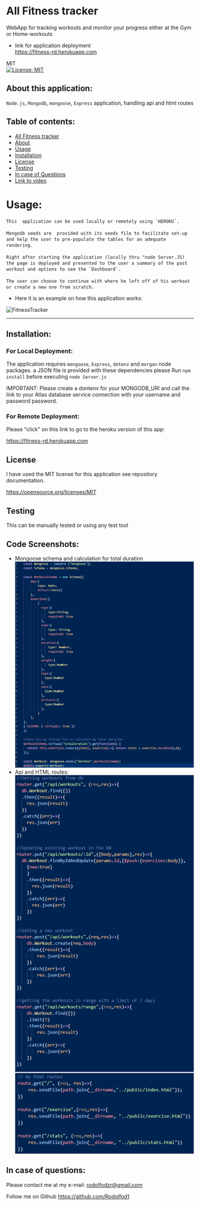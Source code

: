 # All Fitness tracker 
WebApp for tracking workouts and monitor your progress either at the Gym or Home-workouts

- link for application deployment <br><https://fitness-rd.herokuapp.com>

    
MIT<br>[![License: MIT](https://img.shields.io/badge/License-MIT-yellow.svg)](https://opensource.org/licenses/MIT)

## About this application:
`Node.js`, `Mongodb`, `mongoose`, `Express` application, handling api and html routes 

## Table of contents:
* [All Fitness tracker](#All-Fitness-tracker)
* [About](#about-this-application)
* [Usage](#usage)
* [Installation](#installation)
* [License](#license)
* [Testing](#special-testing-instructions)
* [In case of Questions](#in-case-of-questions)
* [Link to video](#link-to-video)

# Usage:
    This  application can be used locally or remotely using `HEROKU`.

    Mongodb seeds are  provided with its seeds file to facilitate set-up and help the user to pre-populate the tables for an adequate rendering.

    Right after starting the application (locally thru "node Server.JS) the page is deployed and presented to the user a summary of the past workout and options to see the `Dashboard`.

    The user can choose to continue with where he left off of his workout or create a new one from scratch. 


- Here it is an example on how this application works:

![FitnessTracker](public/Assets/Img/FitnessTracker.gif)

---
## Installation:
### For Local Deployment: 
The application requires `mongoose`, `Express`, `dotenv` and `morgan` node packages.
a JSON file is provided with these dependencies please Run `npm install`  before executing `node Server.js`

IMPORTANT: Please create a dontenv for your MONGODB_URI and call the link to your Atlas database service connection with your username and password  password.

### For Remote Deployment: 
Please "click" on this link to go to the heroku version of this app:

<https://fitness-rd.herokuapp.com>

## License
I have used the MIT license for this application see repository documentation.

<https://opensource.org/licenses/MIT>

## Testing
This can be manually tested or using any test tool

## Code Screenshots:
- Mongoose schema and calculation for total duration 
![Mongoose](public/Assets/Img/MongooseSchema.png)<br>
- Api and HTML routes:<br>
![APIroute](public/Assets/Img/ApiRoutes.png)
![HtmlRoute](public/Assets/Img/htmlRoutes.png)  


## In case of questions:
Please contact me at my e-mail: 
rodolfodzr@gmail.com

Follow me on Github
<https://github.com/Rodolfod1>